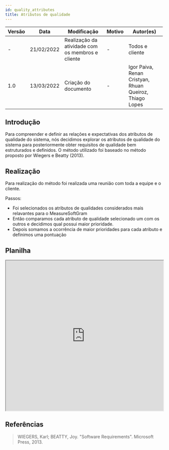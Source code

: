 ```yaml
---
id: quality_attributes
title: Atributos de qualidade
---
```


| Versão | Data       | Modificação                    | Motivo | Autor(es) |
| ------ | ---------- | ------------------------------ | ------ | ----- |
| -    | 21/02/2022 | Realização da atividade com os membros e cliente | - | Todos e cliente |
| 1.0    | 13/03/2022 | Criação do documento | - | Igor Paiva, Renan Cristyan, Rhuan Queiroz, Thiago Lopes |

## Introdução

Para compreender e definir as relações e expectativas dos atributos de qualidade do sistema, nós decidimos explorar os atributos de qualidade do sistema para posteriormente obter requisitos de qualidade bem estruturados e definidos. O método utilizado foi baseado no método proposto por Wiegers e Beatty (2013).

## Realização

Para realização do método foi realizada uma reunião com toda a equipe e o cliente.

Passos:

- Foi selecionados os atributos de qualidades considerados mais relavantes para o MeasureSoftGram
- Então comparamos cada atributo de qualidade selecionado um com os outros e decidimos qual possui maior prioridade.
- Depois somamos a ocorrência de maior prioridades para cada atributo e definimos uma pontuação

## Planilha

<iframe width="100%" height="480px" style={{minWidth: "640px", minHeight: "480px", backgroundColor: "#f4f4f4", border: "1px solid #efefef" }} src="https://docs.google.com/spreadsheets/d/e/2PACX-1vTAx0deQ2OKYPRfUBxONLrc-qbHpPw7m6M91G8Iq5aHOTfDNyTazozhRJJLBuUcykogw6zJ_Tgj1M96/pubhtml?widget=true&amp;headers=false"></iframe>


<!-- ## Passo 1: começar com um escopo abrangente

## Passo 2: reduzir o escopo

## Passo 3: priorizar a lista

## Passo 4: elicitar expectativas específicas para cada atributo

## Passo 5: especificar requisitos de qualidade bem estruturados -->

## Referências

>WIEGERS, Karl; BEATTY, Joy. "Software Requirements". Microsoft Press, 2013.
